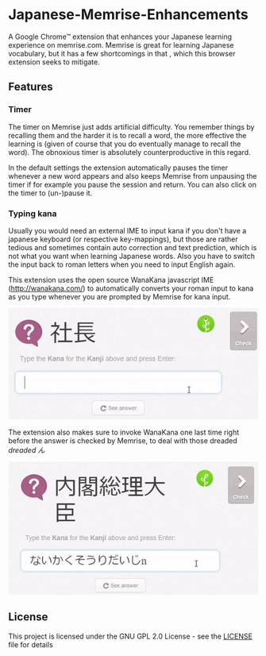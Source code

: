 # Japanese-Memrise-Enhancements
A Google Chrome™ extension that enhances your Japanese learning experience on memrise.com.
Memrise is great for learning Japanese vocabulary, but it has a few shortcomings in that , which this browser extension seeks to mitigate. 

## Features

### Timer
The timer on Memrise just adds artificial difficulty. You remember things by recalling them and the harder it is to recall a word, the more effective the learning is (given of course that you do eventually manage to recall the word). The obnoxious timer is absolutely counterproductive in this regard.

In the default settings the extension automatically pauses the timer whenever a new word appears and also keeps Memrise from unpausing the timer if for example you pause the session and return. You can also click on the timer to (un-)pause it.

### Typing kana
Usually you would need an external IME to input kana if you don't have a japanese keyboard (or respective key-mappings), but those are rather tedious and sometimes contain auto correction and text prediction, which is not what you want when learning Japanese words. Also you have to switch the input back to roman letters when you need to input English again.

This extension uses the open source WanaKana javascript IME (http://wanakana.com/) to automatically converts your roman input to kana as you type whenever you are prompted by Memrise for kana input.

![WanaKanaDemo](/readme-assets/4.gif)

The extension also makes sure to invoke WanaKana one last time right before the answer is checked by Memrise, to deal with those dreaded _dreaded ん_

![んDemo](/readme-assets/5.gif)

## License

This project is licensed under the GNU GPL 2.0 License - see the [LICENSE](LICENSE) file for details
